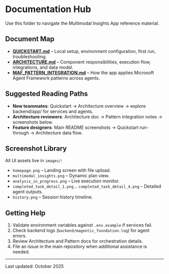 # Documentation Hub

Use this folder to navigate the Multimodal Insights App reference material.

## Document Map

- **[QUICKSTART.md](QUICKSTART.md)** – Local setup, environment configuration, first run, troubleshooting.
- **[ARCHITECTURE.md](ARCHITECTURE.md)** – Component responsibilities, execution flow, integrations, and data model.
- **[MAF_PATTERN_INTEGRATION.md](MAF_PATTERN_INTEGRATION.md)** – How the app applies Microsoft Agent Framework patterns across agents.

## Suggested Reading Paths

- **New teammates**: Quickstart → Architecture overview → explore backend/app/ for services and agents.
- **Architecture reviewers**: Architecture doc → Pattern integration notes → screenshots below.
- **Feature designers**: Main README screenshots → Quickstart run-through → Architecture data flow.

## Screenshot Library

All UI assets live in `images/`:

- `homepage.png` – Landing screen with file upload.
- `multimodal_insights.png` – Dynamic plan view.
- `analysis_in_progress.png` – Live execution monitor.
- `completed_task_detail_1.png` .. `completed_task_detail_4.png` – Detailed agent outputs.
- `history.png` – Session history timeline.

## Getting Help

1. Validate environment variables against `.env.example` if services fail.
2. Check backend logs (`backend/magentic_foundation.log`) for agent errors.
3. Review Architecture and Pattern docs for orchestration details.
4. File an issue in the main repository when additional assistance is needed.

---

Last updated: October 2025
